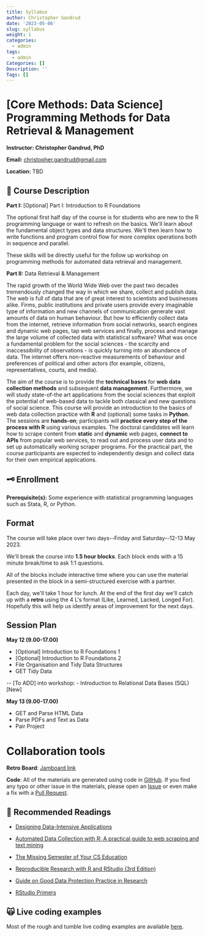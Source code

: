 ```yaml
---
title: Syllabus
author: Christopher Gandrud
date: '2023-05-06'
slug: syllabus
weight: 1
categories:
  - admin
tags:
  - admin
Categories: []
Description: ''
Tags: []
---
```


# \[Core Methods: Data Science\] Programming Methods for Data Retrieval & Management

**Instructor: Christopher Gandrud, PhD**

**Email:** [christopher.gandrud\@gmail.com](mailto:christopher.gandrud@gmail.com)

**Location:** TBD

## 📜 Course Description

**Part I:** [Optional] Part I: Introduction to R Foundations

The optional first half day of the course is for students who are new to the R programming language or want to refresh on the basics. We'll learn about the fundamental object types and data structures. We'll then learn how to write functions and program control flow for more complex operations both in sequence and parallel.

These skills will be directly useful for the follow up workshop on programming methods for automated data retrieval and management.

**Part II:** Data Retrieval & Management

The rapid growth of the World Wide Web over the past two decades tremendously changed the way in which we share, collect and publish data. The web is full of data that are of great interest to scientists and businesses alike. Firms, public institutions and private users provide every imaginable type of information and new channels of communication generate vast amounts of data on human behaviour. But how to efficiently collect data from the internet, retrieve information from social networks, search engines and dynamic web pages, tap web services and finally, process and manage the large volume of collected data with statistical software? What was once a fundamental problem for the social sciences - the scarcity and inaccessibility of observations - is quickly turning into an abundance of data. The internet offers non-reactive measurements of behaviour and preferences of political and other actors (for example, citizens, representatives, courts, and media).

The aim of the course is to provide the **technical bases** for **web data collection methods** and subsequent **data management**. Furthermore, we will study state-of-the art applications from the social sciences that exploit the potential of web-based data to tackle both classical and new questions of social science. This course will provide an introduction to the basics of web data collection practice with **R** and (optional) some tasks in **Python**. The sessions are **hands-on**; participants will **practice every step of the process with R** using various examples. The doctoral candidates will learn how to scrape content from **static** and **dynamic** web pages, **connect to APIs** from popular web services, to read out and process user data and to set up automatically working scraper programs. For the practical part, the course participants are expected to independently design and collect data for their own empirical applications.

## 🗝 Enrollment

**Prerequisite(s):** Some experience with statistical programming languages such as Stata, R, or Python.

## Format

The course will take place over two days--Friday and Saturday--12-13 May 2023.

We'll break the course into **1.5 hour blocks**. Each block ends with a 15 minute break/time to ask 1:1 questions.

All of the blocks include interactive time where you can use the material presented in the block in a semi-structured exercise with a partner.

Each day, we'll take 1 hour for lunch. At the end of the first day we'll catch up with a **retro** using the 4 L's format (Like, Learned, Lacked, Longed For). Hopefully this will help us identify areas of improvement for the next days.

## Session Plan

**May 12 (9.00-17.00)**

- [Optional] Introduction to R Foundations 1
- [Optional] Introduction to R Foundations 2
- File Organisation and Tidy Data Structures
- GET Tidy Data

-- [To ADD] into workshop: - Introduction to Relational Data Bases (SQL) [New]

**May 13 (9.00-17.00)**

- GET and Parse HTML Data
- Parse PDFs and Text as Data
- Pair Project

# Collaboration tools

<!-- **Integrated Developer Environment:** [RStudio Cloud](https://rstudio.cloud/project/1140732) -->

**Retro Board**: [Jamboard link](https://jamboard.google.com/d/1WXEdqHrOdsHCZio_Emdchwa0Z1EdCCStdAOoUhbf_SU/edit?usp=sharing)

**Code**: All of the materials are generated using code in [GitHub](https://github.com/christophergandrud/intro-data-retrieval-management/tree/website). If you find any typo or other issue in the materials, please open an [Issue](https://github.com/christophergandrud/intro-data-retrieval-management/issues) or even make a fix with a [Pull Request](https://docs.github.com/en/github/collaborating-with-issues-and-pull-requests/proposing-changes-to-your-work-with-pull-requests/about-pull-requests).

## 📖 Recommended Readings

-   [Designing Data-Intensive Applications](https://www.oreilly.com/library/view/designing-data-intensive-applications/9781491903063/)

-   [Automated Data Collection with R: A practical guide to web scraping and text mining](https://onlinelibrary.wiley.com/doi/book/10.1002/9781118834732)

-   [The Missing Semester of Your CS Education](https://missing.csail.mit.edu/)

-   [Reproducible Research with R and RStudio (3rd Edition)](https://brave-pasteur-c09ffa.netlify.app/slides/code/bookdown.pdf)

-   [Guide on Good Data Protection Practice in Research](https://www.eui.eu/Documents/ServicesAdmin/DeanOfStudies/ResearchEthics/Guide-Data-Protection-Research.pdf)

-   [RStudio Primers](https://rstudio.cloud/learn/primers)

## 🙀 Live coding examples

Most of the rough and tumble live coding examples are available [here](https://github.com/christophergandrud/hu-live-coding-course-examples).
